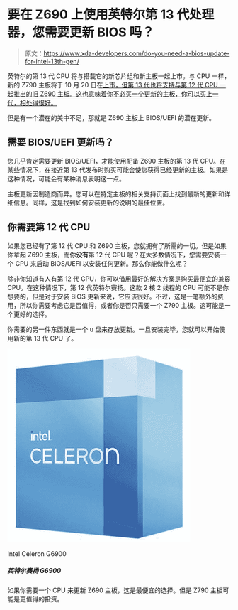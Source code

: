 # 要在 Z690 上使用英特尔第 13 代处理器，您需要更新 BIOS 吗？

> 原文：<https://www.xda-developers.com/do-you-need-a-bios-update-for-intel-13th-gen/>

英特尔的第 13 代 CPU 将与搭载它的新芯片组和新主板一起上市。与 CPU 一样，新的 Z790 主板将于 10 月 20 日在[上市，但第 13 代也将支持与第 12 代 CPU 一起推出的旧 Z690 主板。这也意味着你不必买一个更新的主板，你可以买上一代，相处得很好。](https://www.xda-developers.com/where-buy-intel-13th-gen-raptor-lake/)

但是有一个潜在的美中不足，那就是 Z690 主板上 BIOS/UEFI 的潜在更新。

## 需要 BIOS/UEFI 更新吗？

您几乎肯定需要更新 BIOS/UEFI，才能使用配备 Z690 主板的第 13 代 CPU。在某些情况下，在接近第 13 代发布时购买可能会使您获得已经更新的主板。如果是这种情况，可能会有某种消息表明这一点。

主板更新因制造商而异。您可以在特定主板的相关支持页面上找到最新的更新和详细信息。同样，这是找到如何安装更新的说明的最佳位置。

## 你需要第 12 代 CPU

如果您已经有了第 12 代 CPU 和 Z690 主板，您就拥有了所需的一切。但是如果你拿起 Z690 主板，而你**没有**第 12 代 CPU 呢？在大多数情况下，您需要安装一个 CPU 来启动 BIOS/UEFI 以安装任何更新。那么你能做什么呢？

除非你知道有人有第 12 代 CPU，你可以借用最好的解决方案是购买最便宜的兼容 CPU。在这种情况下，第 12 代英特尔赛扬。这款 2 核 2 线程的 CPU 可能不是你想要的，但是对于安装 BIOS 更新来说，它应该很好。不过，这是一笔额外的费用，所以你需要考虑它是否值得，或者你是否只需要一个 Z790 主板。这可能是一个更好的选择。

你需要的另一件东西就是一个 u 盘来存放更新。一旦安装完毕，您就可以开始使用新的第 13 代 CPU 了。

 <picture>![If you need a CPU just to update a Z690 motherboard, this is the cheapest available option. But a Z790 motherboard might be a more worthwhile investment. ](img/7efa78a7d7882b6d117b9dda699bcde0.png)</picture> 

Intel Celeron G6900

##### 英特尔赛扬 G6900

如果你需要一个 CPU 来更新 Z690 主板，这是最便宜的选择。但是 Z790 主板可能是更值得的投资。